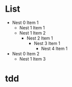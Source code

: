 # List

- Nest 0 Item 1
  - Nest 1 Item 1
  - Nest 1 Item 2
    - Nest 2 Item 1
      - Nest 3 Item 1
        - Nest 4 Item 1
- Nest 0 Item 2
  - Nest 1 Item 3

# tdd
